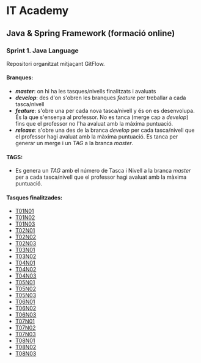 # IT Academy
## Java & Spring Framework (formació online)
### Sprint 1. Java Language
Repositori organitzat mitjaçant GitFlow.

#### **Branques:**
* ***master***: on hi ha les tasques/nivells finalitzats i avaluats
* ***develop***: des d'on s'obren les branques _feature_ per treballar a cada tasca/nivell 
* ***feature***: s'obre una per cada nova tasca/nivell y és on es desenvolupa. És la que s'ensenya al professor. No es tanca (merge cap a _develop_) fins que el professor no l'ha avaluat amb la máxima puntuació.
* ***release***: s'obre una des de la branca _develop_ per cada tasca/nivell que el professor hagi avaluat amb la màxima puntuació. Es tanca per generar un merge i un _TAG_ a la branca _master_.

#### **TAGS:**
* Es genera un _TAG_ amb el número de Tasca i Nivell a la branca _master_ per a cada tasca/nivell que el professor hagi avaluat amb la màxima puntuació.

#### **Tasques finalitzades:**
* [T01N01](../master/T01N01)
* [T01N02](../master/T01N02)
* [T01N03](../master/T01N03)
* [T02N01](../master/T02N01)
* [T02N02](../master/T02N02)
* [T02N03](../master/T02N03)
* [T03N01](../master/T03N01)
* [T03N02](../master/T03N02)
* [T04N01](../master/T04N01)
* [T04N02](../master/T04N02)
* [T04N03](../master/T04N03)
* [T05N01](../master/T05N01)
* [T05N02](../master/T05N02)
* [T05N03](../master/T05N03)
* [T06N01](../master/T06N01)
* [T06N02](../master/T06N02)
* [T06N03](../master/T06N03)
* [T07N01](../master/T07N01)
* [T07N02](../master/T07N02)
* [T07N03](../master/T07N03)
* [T08N01](../master/T08N01)
* [T08N02](../master/T08N02)
* [T08N03](../master/T08N03)
